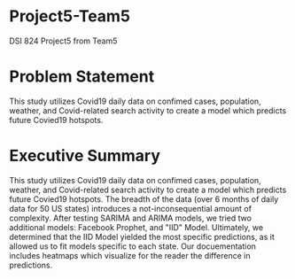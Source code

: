 # Project5-Team5
DSI 824 Project5 from Team5

# Problem Statement #
This study utilizes Covid19 daily data on confimed cases, population, weather, and Covid-related search activity to create a model which predicts future Covied19 hotspots.

# Executive Summary #
This study utilizes Covid19 daily data on confimed cases, population, weather, and Covid-related search activity to create a model which predicts future Covied19 hotspots.  The breadth of the data (over 6 months of daily data for 50 US states) introduces a not-inconsequential amount of complexity.  After testing SARIMA and ARIMA models, we tried two additional models:  Facebook Prophet, and "IID" Model.  Ultimately, we determined that the IID Model yielded the most specific predictions, as it allowed us to fit models specific to each state.  Our docuementation includes heatmaps which visualize for the reader the difference in predictions. 